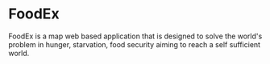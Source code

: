 # FoodEx
FoodEx is a map web based application that is designed to solve the world's problem in hunger, starvation, food security aiming to reach a self sufficient world. 

